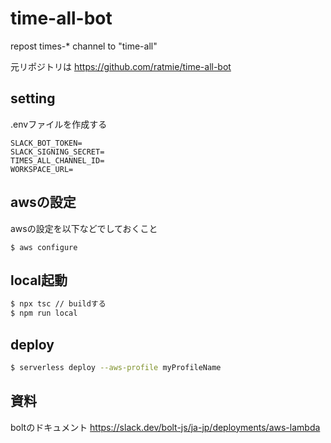 # time-all-bot
repost times-* channel to "time-all"

元リポジトリは
https://github.com/ratmie/time-all-bot

## setting

.envファイルを作成する
```
SLACK_BOT_TOKEN=
SLACK_SIGNING_SECRET= 
TIMES_ALL_CHANNEL_ID=
WORKSPACE_URL=
```
## awsの設定

awsの設定を以下などでしておくこと
```
$ aws configure
```

## local起動

```sh
$ npx tsc // buildする
$ npm run local
```

## deploy
```sh
$ serverless deploy --aws-profile myProfileName
```

## 資料

boltのドキュメント
https://slack.dev/bolt-js/ja-jp/deployments/aws-lambda

